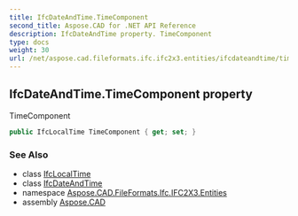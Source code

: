 ```yaml
---
title: IfcDateAndTime.TimeComponent
second_title: Aspose.CAD for .NET API Reference
description: IfcDateAndTime property. TimeComponent
type: docs
weight: 30
url: /net/aspose.cad.fileformats.ifc.ifc2x3.entities/ifcdateandtime/timecomponent/
---
```

## IfcDateAndTime.TimeComponent property

TimeComponent

```csharp
public IfcLocalTime TimeComponent { get; set; }
```

### See Also

* class [IfcLocalTime](../../ifclocaltime/)
* class [IfcDateAndTime](../)
* namespace [Aspose.CAD.FileFormats.Ifc.IFC2X3.Entities](../../ifcdateandtime/)
* assembly [Aspose.CAD](../../../)


